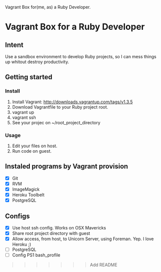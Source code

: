 Vagrant Box for(me, as) a Ruby Developer.
# Vagrant Box for a Ruby Developer

## Intent

Use a sandbox environment to develop Ruby projects, so I can mess things up whitout destroy productivity.

## Getting started

### Install

 1. Install Vagrant: http://downloads.vagrantup.com/tags/v1.3.5
 1. Download Vagrantfile to your Ruby project root.
 1. vagrant up
 1. vagrant ssh
 1. See your projec on ~/root_project_directory

### Usage

 1. Edit your files on host.
 1. Run code on guest.


## Instaled programs by Vagrant provision

 - [x] Git
 - [x] RVM
 - [x] ImageMagick
 - [x] Heroku Toolbelt
 - [x] PostgreSQL

## Configs

 - [x] Use host ssh config. Works on OSX Mavericks
 - [x] Share root project directory with guest
 - [x] Allow access, from host, to Unicorn Server, using Foreman. Yep. I love Heroku ;)
 - [ ] PostgreSQL
 - [ ] Config PS1 bash_profile
>>>>>>> Add README
